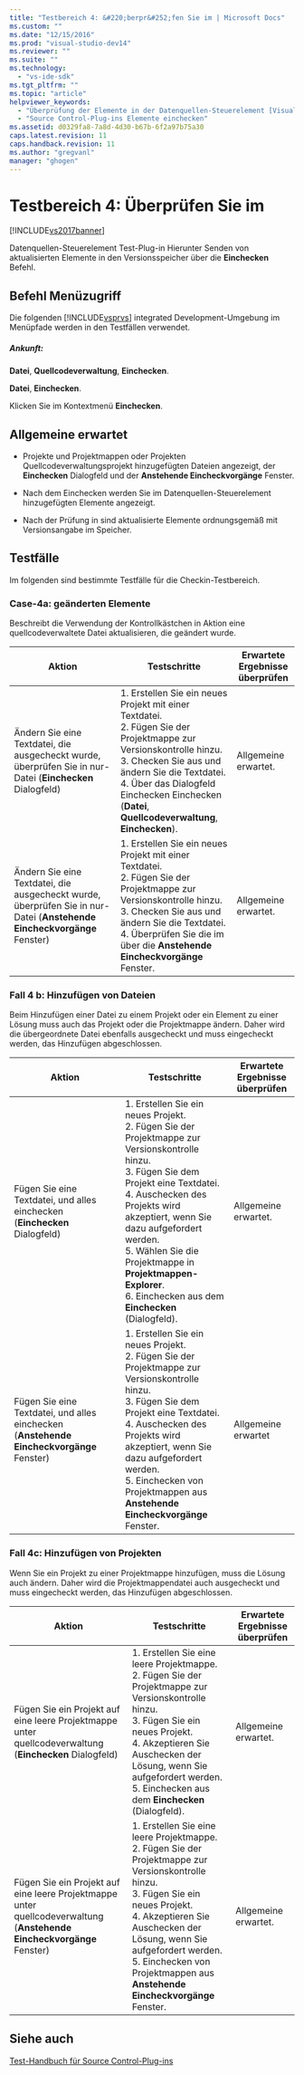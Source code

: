 ```yaml
---
title: "Testbereich 4: &#220;berpr&#252;fen Sie im | Microsoft Docs"
ms.custom: ""
ms.date: "12/15/2016"
ms.prod: "visual-studio-dev14"
ms.reviewer: ""
ms.suite: ""
ms.technology: 
  - "vs-ide-sdk"
ms.tgt_pltfrm: ""
ms.topic: "article"
helpviewer_keywords: 
  - "Überprüfung der Elemente in der Datenquellen-Steuerelement [Visual Studio SDK]"
  - "Source Control-Plug-ins Elemente einchecken"
ms.assetid: d0329fa8-7a8d-4d30-b67b-6f2a97b75a30
caps.latest.revision: 11
caps.handback.revision: 11
ms.author: "gregvanl"
manager: "ghogen"
---
```

# Testbereich 4: &#220;berpr&#252;fen Sie im
[!INCLUDE[vs2017banner](../../code-quality/includes/vs2017banner.md)]

Datenquellen\-Steuerelement Test\-Plug\-in Hierunter Senden von aktualisierten Elemente in den Versionsspeicher über die **Einchecken** Befehl.  
  
## Befehl Menüzugriff  
 Die folgenden [!INCLUDE[vsprvs](../../code-quality/includes/vsprvs_md.md)] integrated Development\-Umgebung im Menüpfade werden in den Testfällen verwendet.  
  
##### Ankunft:  
 **Datei**, **Quellcodeverwaltung**, **Einchecken**.  
  
 **Datei**, **Einchecken**.  
  
 Klicken Sie im Kontextmenü **Einchecken**.  
  
## Allgemeine erwartet  
  
-   Projekte und Projektmappen oder Projekten Quellcodeverwaltungsprojekt hinzugefügten Dateien angezeigt, der **Einchecken** Dialogfeld und der **Anstehende Eincheckvorgänge** Fenster.  
  
-   Nach dem Einchecken werden Sie im Datenquellen\-Steuerelement hinzugefügten Elemente angezeigt.  
  
-   Nach der Prüfung in sind aktualisierte Elemente ordnungsgemäß mit Versionsangabe im Speicher.  
  
## Testfälle  
 Im folgenden sind bestimmte Testfälle für die Checkin\-Testbereich.  
  
### Case\-4a: geänderten Elemente  
 Beschreibt die Verwendung der Kontrollkästchen in Aktion eine quellcodeverwaltete Datei aktualisieren, die geändert wurde.  
  
|Aktion|Testschritte|Erwartete Ergebnisse überprüfen|  
|------------|------------------|-------------------------------------|  
|Ändern Sie eine Textdatei, die ausgecheckt wurde, überprüfen Sie in nur\-Datei \(**Einchecken** Dialogfeld\)|1.  Erstellen Sie ein neues Projekt mit einer Textdatei.<br />2.  Fügen Sie der Projektmappe zur Versionskontrolle hinzu.<br />3.  Checken Sie aus und ändern Sie die Textdatei.<br />4.  Über das Dialogfeld Einchecken Einchecken \(**Datei**, **Quellcodeverwaltung**, **Einchecken**\).|Allgemeine erwartet.|  
|Ändern Sie eine Textdatei, die ausgecheckt wurde, überprüfen Sie in nur\-Datei \(**Anstehende Eincheckvorgänge** Fenster\)|1.  Erstellen Sie ein neues Projekt mit einer Textdatei.<br />2.  Fügen Sie der Projektmappe zur Versionskontrolle hinzu.<br />3.  Checken Sie aus und ändern Sie die Textdatei.<br />4.  Überprüfen Sie die im über die **Anstehende Eincheckvorgänge** Fenster.|Allgemeine erwartet.|  
  
### Fall 4 b: Hinzufügen von Dateien  
 Beim Hinzufügen einer Datei zu einem Projekt oder ein Element zu einer Lösung muss auch das Projekt oder die Projektmappe ändern. Daher wird die übergeordnete Datei ebenfalls ausgecheckt und muss eingecheckt werden, das Hinzufügen abgeschlossen.  
  
|Aktion|Testschritte|Erwartete Ergebnisse überprüfen|  
|------------|------------------|-------------------------------------|  
|Fügen Sie eine Textdatei, und alles einchecken \(**Einchecken** Dialogfeld\)|1.  Erstellen Sie ein neues Projekt.<br />2.  Fügen Sie der Projektmappe zur Versionskontrolle hinzu.<br />3.  Fügen Sie dem Projekt eine Textdatei.<br />4.  Auschecken des Projekts wird akzeptiert, wenn Sie dazu aufgefordert werden.<br />5.  Wählen Sie die Projektmappe in **Projektmappen\-Explorer**.<br />6.  Einchecken aus dem **Einchecken** \(Dialogfeld\).|Allgemeine erwartet.|  
|Fügen Sie eine Textdatei, und alles einchecken \(**Anstehende Eincheckvorgänge** Fenster\)|1.  Erstellen Sie ein neues Projekt.<br />2.  Fügen Sie der Projektmappe zur Versionskontrolle hinzu.<br />3.  Fügen Sie dem Projekt eine Textdatei.<br />4.  Auschecken des Projekts wird akzeptiert, wenn Sie dazu aufgefordert werden.<br />5.  Einchecken von Projektmappen aus **Anstehende Eincheckvorgänge** Fenster.|Allgemeine erwartet|  
  
### Fall 4c: Hinzufügen von Projekten  
 Wenn Sie ein Projekt zu einer Projektmappe hinzufügen, muss die Lösung auch ändern. Daher wird die Projektmappendatei auch ausgecheckt und muss eingecheckt werden, das Hinzufügen abgeschlossen.  
  
|Aktion|Testschritte|Erwartete Ergebnisse überprüfen|  
|------------|------------------|-------------------------------------|  
|Fügen Sie ein Projekt auf eine leere Projektmappe unter quellcodeverwaltung \(**Einchecken** Dialogfeld\)|1.  Erstellen Sie eine leere Projektmappe.<br />2.  Fügen Sie der Projektmappe zur Versionskontrolle hinzu.<br />3.  Fügen Sie ein neues Projekt.<br />4.  Akzeptieren Sie Auschecken der Lösung, wenn Sie aufgefordert werden.<br />5.  Einchecken aus dem **Einchecken** \(Dialogfeld\).|Allgemeine erwartet.|  
|Fügen Sie ein Projekt auf eine leere Projektmappe unter quellcodeverwaltung \(**Anstehende Eincheckvorgänge** Fenster\)|1.  Erstellen Sie eine leere Projektmappe.<br />2.  Fügen Sie der Projektmappe zur Versionskontrolle hinzu.<br />3.  Fügen Sie ein neues Projekt.<br />4.  Akzeptieren Sie Auschecken der Lösung, wenn Sie aufgefordert werden.<br />5.  Einchecken von Projektmappen aus **Anstehende Eincheckvorgänge** Fenster.|Allgemeine erwartet.|  
  
## Siehe auch  
 [Test\-Handbuch für Source Control\-Plug\-ins](../../extensibility/internals/test-guide-for-source-control-plug-ins.md)